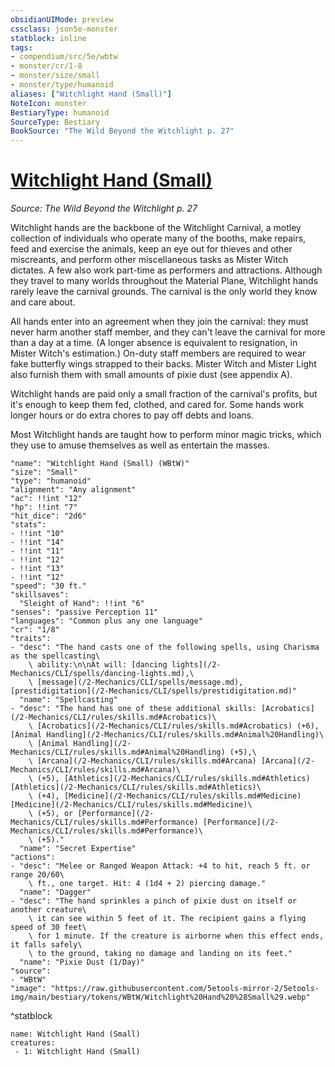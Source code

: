 ```yaml
---
obsidianUIMode: preview
cssclass: json5e-monster
statblock: inline
tags:
- compendium/src/5e/wbtw
- monster/cr/1-8
- monster/size/small
- monster/type/humanoid
aliases: ["Witchlight Hand (Small)"]
NoteIcon: monster
BestiaryType: humanoid
SourceType: Bestiary
BookSource: "The Wild Beyond the Witchlight p. 27"
---
```

# [Witchlight Hand (Small)](2-Mechanics/CLI/bestiary/humanoid/witchlight-hand-small-wbtw.md)
*Source: The Wild Beyond the Witchlight p. 27*  

Witchlight hands are the backbone of the Witchlight Carnival, a motley collection of individuals who operate many of the booths, make repairs, feed and exercise the animals, keep an eye out for thieves and other miscreants, and perform other miscellaneous tasks as Mister Witch dictates. A few also work part-time as performers and attractions. Although they travel to many worlds throughout the Material Plane, Witchlight hands rarely leave the carnival grounds. The carnival is the only world they know and care about.

All hands enter into an agreement when they join the carnival: they must never harm another staff member, and they can't leave the carnival for more than a day at a time. (A longer absence is equivalent to resignation, in Mister Witch's estimation.) On-duty staff members are required to wear fake butterfly wings strapped to their backs. Mister Witch and Mister Light also furnish them with small amounts of pixie dust (see appendix A).

Witchlight hands are paid only a small fraction of the carnival's profits, but it's enough to keep them fed, clothed, and cared for. Some hands work longer hours or do extra chores to pay off debts and loans.

Most Witchlight hands are taught how to perform minor magic tricks, which they use to amuse themselves as well as entertain the masses.

```statblock
"name": "Witchlight Hand (Small) (WBtW)"
"size": "Small"
"type": "humanoid"
"alignment": "Any alignment"
"ac": !!int "12"
"hp": !!int "7"
"hit_dice": "2d6"
"stats":
- !!int "10"
- !!int "14"
- !!int "11"
- !!int "12"
- !!int "13"
- !!int "12"
"speed": "30 ft."
"skillsaves":
  "Sleight of Hand": !!int "6"
"senses": "passive Perception 11"
"languages": "Common plus any one language"
"cr": "1/8"
"traits":
- "desc": "The hand casts one of the following spells, using Charisma as the spellcasting\
    \ ability:\n\nAt will: [dancing lights](/2-Mechanics/CLI/spells/dancing-lights.md),\
    \ [message](/2-Mechanics/CLI/spells/message.md), [prestidigitation](/2-Mechanics/CLI/spells/prestidigitation.md)"
  "name": "Spellcasting"
- "desc": "The hand has one of these additional skills: [Acrobatics](/2-Mechanics/CLI/rules/skills.md#Acrobatics)\
    \ [Acrobatics](/2-Mechanics/CLI/rules/skills.md#Acrobatics) (+6), [Animal Handling](/2-Mechanics/CLI/rules/skills.md#Animal%20Handling)\
    \ [Animal Handling](/2-Mechanics/CLI/rules/skills.md#Animal%20Handling) (+5),\
    \ [Arcana](/2-Mechanics/CLI/rules/skills.md#Arcana) [Arcana](/2-Mechanics/CLI/rules/skills.md#Arcana)\
    \ (+5), [Athletics](/2-Mechanics/CLI/rules/skills.md#Athletics) [Athletics](/2-Mechanics/CLI/rules/skills.md#Athletics)\
    \ (+4), [Medicine](/2-Mechanics/CLI/rules/skills.md#Medicine) [Medicine](/2-Mechanics/CLI/rules/skills.md#Medicine)\
    \ (+5), or [Performance](/2-Mechanics/CLI/rules/skills.md#Performance) [Performance](/2-Mechanics/CLI/rules/skills.md#Performance)\
    \ (+5)."
  "name": "Secret Expertise"
"actions":
- "desc": "Melee or Ranged Weapon Attack: +4 to hit, reach 5 ft. or range 20/60\
    \ ft., one target. Hit: 4 (1d4 + 2) piercing damage."
  "name": "Dagger"
- "desc": "The hand sprinkles a pinch of pixie dust on itself or another creature\
    \ it can see within 5 feet of it. The recipient gains a flying speed of 30 feet\
    \ for 1 minute. If the creature is airborne when this effect ends, it falls safely\
    \ to the ground, taking no damage and landing on its feet."
  "name": "Pixie Dust (1/Day)"
"source":
- "WBtW"
"image": "https://raw.githubusercontent.com/5etools-mirror-2/5etools-img/main/bestiary/tokens/WBtW/Witchlight%20Hand%20%28Small%29.webp"
```
^statblock

```encounter-table
name: Witchlight Hand (Small)
creatures:
 - 1: Witchlight Hand (Small)
```